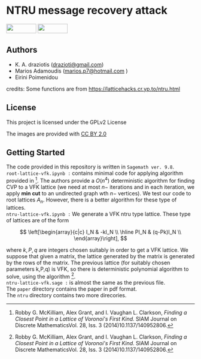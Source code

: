 # NTRU message recovery attack
<p float="left">
<img src="https://img.shields.io/badge/license-GPLv2-lightgrey.svg" width="80" height="25">
<img src="https://github.com/sagemath/artwork/blob/master/sage-logo-2018.svg" width="80" height="25"> 
</p>

## Authors

* K. A. draziotis (drazioti@gmail.com)
* Marios Adamoudis (marios.p7@hotmail.com )
* Eirini Poimenidou

credits: Some functions are from https://latticehacks.cr.yp.to/ntru.html

## License

This project is licensed under the GPLv2 License

The images are provided with [CC BY 2.0](https://creativecommons.org/licenses/by/2.0/)

## Getting Started
The code provided in this repository is written in ```Sagemath ver. 9.8```.<br>
```root-lattice-vfk.ipynb :``` contains minimal code for applying algorithm provided in [^1]. The authors provide a $O(n^4)$ deterministic algorithm for finding CVP to a VFK lattice (we need at most $n-$ iterations and in each iteration, we apply **min cut** to an undirected graph wth $n-$ vertices). We test our code to root lattices $A_n.$ However, there is a better algorithm for these type of lattices.<br>
```ntru-lattice-vfk.ipynb :``` We generate a VFK ntru type lattice. These type of lattices are of the form 

$$
\left[\begin{array}{c|c}
I_N & -kI_N  \\
\hline
PI_N & (q-Pk)I_N   \\
\end{array}\right],
$$

where $k,P,q$ are integers chosen suitably in order to get a VFK lattice. We suppose that given a matrix, the lattice generated by the matrix is generated by the rows of the matrix. The previous lattice (for suitably chosen parameters k,P,q) is VFK, so there is deterministic polynomial algorithm to solve, using the algorithm [^1]. <br>
```ntru-lattice-vfk.sage :``` is almost the same as the previous file.<br>
The ```paper``` directory contains the paper in pdf format.<br>
The ```ntru``` directory contains two more direcories.<br>

[^1]:  Robby G. McKilliam, Alex Grant, and I. Vaughan L. Clarkson, _Finding a Closest Point in a Lattice of Voronoi's First Kind._ SIAM Journal on Discrete MathematicsVol. 28, Iss. 3 (2014)10.1137/140952806.
